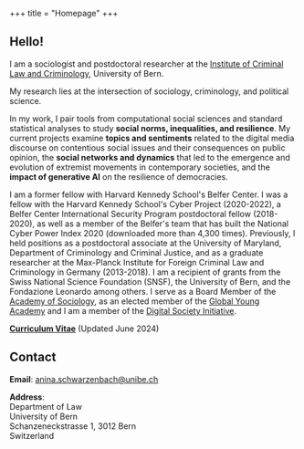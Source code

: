 +++
title = "Homepage"
+++

## Hello!

I am a sociologist and postdoctoral researcher at the [Institute of Criminal Law and Criminology](https://www.krim.unibe.ch), University of Bern. 



My research lies at the intersection of sociology, criminology, and political science. 

In my work, I pair tools from computational social sciences and standard statistical analyses to study **social norms, inequalities, and resilience**. My current projects examine **topics and sentiments** related to the digital media discourse on contentious social issues and their consequences on public opinion, the **social networks and dynamics** that led to the emergence and evolution of extremist movements in contemporary societies, and the **impact of generative AI** on the resilience of democracies. 


I am a former fellow with Harvard Kennedy School's Belfer Center.  I was a fellow with the Harvard Kennedy School's Cyber Project (2020-2022), a Belfer Center International Security Program postdoctoral fellow (2018-2020), as well as a member of the Belfer's team that has built the National Cyber Power Index 2020 (downloaded more than 4,300 times). Previously, I held positions as a postdoctoral associate at the University of Maryland, Department of Criminology and Criminal Justice, and as a graduate researcher at the Max-Planck Institute for Foreign Criminal Law and Criminology in Germany (2013-2018).
I am a recipient of grants from the Swiss National Science Foundation (SNSF), the University of Bern, and the Fondazione Leonardo among others. I serve as a Board Member of the [Academy of Sociology](https://www.academy-sociology.net), as an elected member of the [Global Young Academy](https://globalyoungacademy.net) and I am a member of the [Digital Society Initiative](https://democracy.dsi.uzh.ch).

**[Curriculum Vitae](/CV_Anina_Schwarzenbach.pdf)** (Updated June 2024)

<!---__![Curriculum Vitae](/pdf/CV_Anina_Schwarzenbach.pdf")__ (Updated March 2024) ---> 

<!--- __[Curriculum Vitae](/pdf/Rao_CV_latest.pdf")__ (Updated March 2023) --->  



## Contact

__Email__: anina.schwarzenbach@unibe.ch

<!--- __Email__: [anina.schwarzenbach@unibe.ch](anina.schwarzenbach@unibe.ch) --->   
<!--- __Phone__: +1-734-846-7754  --->  
__Address__:  
Department of Law    
University of Bern   
Schanzeneckstrasse 1, 3012 Bern   
Switzerland 

